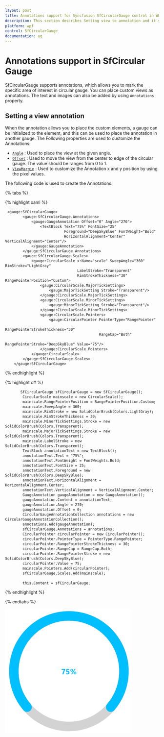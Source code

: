 ```yaml
---
layout: post
title: Annotations support for Syncfusion SfCircularGauge control in WPF.
description: This section describes Setting view to annotation and it's feature in SfCircularGauge control WPF platform.
platform: wpf
control: SfCircularGauge
documentation: ug
---
```


# Annotations support in SfCircular Gauge

SfCircularGauge supports annotations, which allows you to mark the specific area of interest in circular gauge. You can place custom views as annotations. The text and images can also be added by using `Annotations` property.

## Setting a view annotation

When the annotation allows you to place the custom elements, a gauge can be initialized to the element, and this can be used to place the annotation in another gauge. The Following properties are used to customize the Annotations:

* [`Angle`](https://help.syncfusion.com/cr/wpf/Syncfusion.SfGauge.WPF~Syncfusion.UI.Xaml.Gauges.GaugeAnnotation~Angle.html) : Used to place the view at the given angle.
* [`Offset`](https://help.syncfusion.com/cr/wpf/Syncfusion.SfGauge.WPF~Syncfusion.UI.Xaml.Gauges.GaugeAnnotation~Offset.html) : Used to move the view from the center to edge of the circular gauge. The value should be ranges from 0 to 1.
* [`ViewMargin`](https://help.syncfusion.com/cr/wpf/Syncfusion.SfGauge.WPF~Syncfusion.UI.Xaml.Gauges.GaugeAnnotation~ViewMargin.html) : Used to customize the Annotation x and y position by using the pixel values.

The following code is used to create the Annotations.

{% tabs %}

{% highlight xaml %}

     <gauge:SfCircularGauge>
            <gauge:SfCircularGauge.Annotations>
                <gauge:GaugeAnnotation Offset="0" Angle="270">
                    <TextBlock Text="75%" FontSize="25" 
                               Foreground="DeepSkyBlue" FontWeight="Bold"
                               HorizontalAlignment="Center" VerticalAlignment="Center"/>
                </gauge:GaugeAnnotation>
            </gauge:SfCircularGauge.Annotations>
            <gauge:SfCircularGauge.Scales>
                <gauge:CircularScale x:Name="scale" SweepAngle="360" RimStroke="LightGray"
                                     LabelStroke="Transparent"
                                     RimStrokeThickness="30" RangePointerPosition="Custom">
                    <gauge:CircularScale.MajorTickSettings>
                        <gauge:MajorTickSetting Stroke="Transparent"/>
                    </gauge:CircularScale.MajorTickSettings>
                    <gauge:CircularScale.MinorTickSettings>
                        <gauge:MinorTickSetting Stroke="Transparent"/>
                    </gauge:CircularScale.MinorTickSettings>
                    <gauge:CircularScale.Pointers>
                        <gauge:CircularPointer PointerType="RangePointer" 
                                               RangePointerStrokeThickness="30" 
                                               RangeCap="Both"  
                                               RangePointerStroke="DeepSkyBlue" Value="75"/>
                    </gauge:CircularScale.Pointers>
                </gauge:CircularScale>
            </gauge:SfCircularGauge.Scales>
        </gauge:SfCircularGauge>

{% endhighlight %}

{% highlight c# %}

           SfCircularGauge sfCircularGauge = new SfCircularGauge();
            CircularScale mainscale = new CircularScale();
            mainscale.RangePointerPosition = RangePointerPosition.Custom;
            mainscale.SweepAngle = 360;
            mainscale.RimStroke = new SolidColorBrush(Colors.LightGray);
            mainscale.RimStrokeThickness = 30;
            mainscale.MinorTickSettings.Stroke = new SolidColorBrush(Colors.Transparent);
            mainscale.MajorTickSettings.Stroke = new SolidColorBrush(Colors.Transparent);
            mainscale.LabelStroke = new SolidColorBrush(Colors.Transparent);
            TextBlock annotationText = new TextBlock();
            annotationText.Text = "75%";
            annotationText.FontWeight = FontWeights.Bold;
            annotationText.FontSize = 25;
            annotationText.Foreground = new SolidColorBrush(Colors.DeepSkyBlue);
            annotationText.HorizontalAlignment = HorizontalAlignment.Center;
            annotationText.VerticalAlignment = VerticalAlignment.Center;
            GaugeAnnotation gaugeAnnotation = new GaugeAnnotation();
            gaugeAnnotation.Content = annotationText;
            gaugeAnnotation.Angle = 270;
            gaugeAnnotation.Offset = 0;
            CircularGaugeAnnotationCollection annotations = new CircularGaugeAnnotationCollection();
            annotations.Add(gaugeAnnotation);
            sfCircularGauge.Annotations = annotations;
            CircularPointer circularPointer = new CircularPointer();
            circularPointer.PointerType = PointerType.RangePointer;
            circularPointer.RangePointerStrokeThickness = 30;
            circularPointer.RangeCap = RangeCap.Both;
            circularPointer.RangePointerStroke = new SolidColorBrush(Colors.DeepSkyBlue);
            circularPointer.Value = 75;
            mainscale.Pointers.Add(circularPointer);
            sfCircularGauge.Scales.Add(mainscale);

            this.Content = sfCircularGauge;            

{% endhighlight %}

{% endtabs %}

![Annotations image for SfCircularGauge](Getting-Started_images/Annotations.png)

